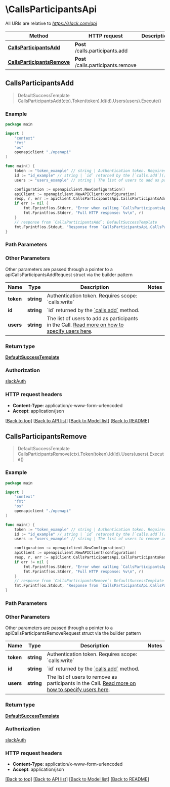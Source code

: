 # \CallsParticipantsApi

All URIs are relative to *https://slack.com/api*

Method | HTTP request | Description
------------- | ------------- | -------------
[**CallsParticipantsAdd**](CallsParticipantsApi.md#CallsParticipantsAdd) | **Post** /calls.participants.add | 
[**CallsParticipantsRemove**](CallsParticipantsApi.md#CallsParticipantsRemove) | **Post** /calls.participants.remove | 



## CallsParticipantsAdd

> DefaultSuccessTemplate CallsParticipantsAdd(ctx).Token(token).Id(id).Users(users).Execute()





### Example

```go
package main

import (
    "context"
    "fmt"
    "os"
    openapiclient "./openapi"
)

func main() {
    token := "token_example" // string | Authentication token. Requires scope: `calls:write`
    id := "id_example" // string | `id` returned by the [`calls.add`](/methods/calls.add) method.
    users := "users_example" // string | The list of users to add as participants in the Call. [Read more on how to specify users here](/apis/calls#users).

    configuration := openapiclient.NewConfiguration()
    apiClient := openapiclient.NewAPIClient(configuration)
    resp, r, err := apiClient.CallsParticipantsApi.CallsParticipantsAdd(context.Background()).Token(token).Id(id).Users(users).Execute()
    if err != nil {
        fmt.Fprintf(os.Stderr, "Error when calling `CallsParticipantsApi.CallsParticipantsAdd``: %v\n", err)
        fmt.Fprintf(os.Stderr, "Full HTTP response: %v\n", r)
    }
    // response from `CallsParticipantsAdd`: DefaultSuccessTemplate
    fmt.Fprintf(os.Stdout, "Response from `CallsParticipantsApi.CallsParticipantsAdd`: %v\n", resp)
}
```

### Path Parameters



### Other Parameters

Other parameters are passed through a pointer to a apiCallsParticipantsAddRequest struct via the builder pattern


Name | Type | Description  | Notes
------------- | ------------- | ------------- | -------------
 **token** | **string** | Authentication token. Requires scope: &#x60;calls:write&#x60; | 
 **id** | **string** | &#x60;id&#x60; returned by the [&#x60;calls.add&#x60;](/methods/calls.add) method. | 
 **users** | **string** | The list of users to add as participants in the Call. [Read more on how to specify users here](/apis/calls#users). | 

### Return type

[**DefaultSuccessTemplate**](DefaultSuccessTemplate.md)

### Authorization

[slackAuth](../README.md#slackAuth)

### HTTP request headers

- **Content-Type**: application/x-www-form-urlencoded
- **Accept**: application/json

[[Back to top]](#) [[Back to API list]](../README.md#documentation-for-api-endpoints)
[[Back to Model list]](../README.md#documentation-for-models)
[[Back to README]](../README.md)


## CallsParticipantsRemove

> DefaultSuccessTemplate CallsParticipantsRemove(ctx).Token(token).Id(id).Users(users).Execute()





### Example

```go
package main

import (
    "context"
    "fmt"
    "os"
    openapiclient "./openapi"
)

func main() {
    token := "token_example" // string | Authentication token. Requires scope: `calls:write`
    id := "id_example" // string | `id` returned by the [`calls.add`](/methods/calls.add) method.
    users := "users_example" // string | The list of users to remove as participants in the Call. [Read more on how to specify users here](/apis/calls#users).

    configuration := openapiclient.NewConfiguration()
    apiClient := openapiclient.NewAPIClient(configuration)
    resp, r, err := apiClient.CallsParticipantsApi.CallsParticipantsRemove(context.Background()).Token(token).Id(id).Users(users).Execute()
    if err != nil {
        fmt.Fprintf(os.Stderr, "Error when calling `CallsParticipantsApi.CallsParticipantsRemove``: %v\n", err)
        fmt.Fprintf(os.Stderr, "Full HTTP response: %v\n", r)
    }
    // response from `CallsParticipantsRemove`: DefaultSuccessTemplate
    fmt.Fprintf(os.Stdout, "Response from `CallsParticipantsApi.CallsParticipantsRemove`: %v\n", resp)
}
```

### Path Parameters



### Other Parameters

Other parameters are passed through a pointer to a apiCallsParticipantsRemoveRequest struct via the builder pattern


Name | Type | Description  | Notes
------------- | ------------- | ------------- | -------------
 **token** | **string** | Authentication token. Requires scope: &#x60;calls:write&#x60; | 
 **id** | **string** | &#x60;id&#x60; returned by the [&#x60;calls.add&#x60;](/methods/calls.add) method. | 
 **users** | **string** | The list of users to remove as participants in the Call. [Read more on how to specify users here](/apis/calls#users). | 

### Return type

[**DefaultSuccessTemplate**](DefaultSuccessTemplate.md)

### Authorization

[slackAuth](../README.md#slackAuth)

### HTTP request headers

- **Content-Type**: application/x-www-form-urlencoded
- **Accept**: application/json

[[Back to top]](#) [[Back to API list]](../README.md#documentation-for-api-endpoints)
[[Back to Model list]](../README.md#documentation-for-models)
[[Back to README]](../README.md)

